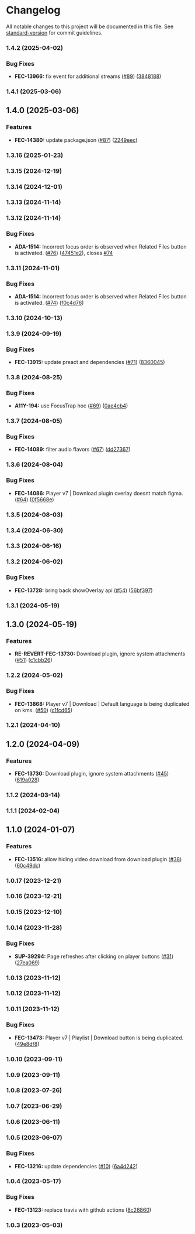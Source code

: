 # Changelog

All notable changes to this project will be documented in this file. See [standard-version](https://github.com/conventional-changelog/standard-version) for commit guidelines.

### 1.4.2 (2025-04-02)


### Bug Fixes

* **FEC-13966:** fix event for additional streams ([#89](https://github.com/kaltura/playkit-js-downloads/issues/89)) ([3848188](https://github.com/kaltura/playkit-js-downloads/commit/38481883d11aacd9d929d46a4614039e1adb9157))

### 1.4.1 (2025-03-06)

## 1.4.0 (2025-03-06)


### Features

* **FEC-14380:** update package.json ([#87](https://github.com/kaltura/playkit-js-downloads/issues/87)) ([2249eec](https://github.com/kaltura/playkit-js-downloads/commit/2249eec268f8fbb451d66bb9822326bc8c97e395))

### 1.3.16 (2025-01-23)

### 1.3.15 (2024-12-19)

### 1.3.14 (2024-12-01)

### 1.3.13 (2024-11-14)

### 1.3.12 (2024-11-14)


### Bug Fixes

* **ADA-1514:** Incorrect focus order is observed when Related Files button is activated. ([#76](https://github.com/kaltura/playkit-js-downloads/issues/76)) ([47451e2](https://github.com/kaltura/playkit-js-downloads/commit/47451e22b17206ec9d1350dd17d123801b26f865)), closes [#74](https://github.com/kaltura/playkit-js-downloads/issues/74)

### 1.3.11 (2024-11-01)


### Bug Fixes

* **ADA-1514:** Incorrect focus order is observed when Related Files button is activated. ([#74](https://github.com/kaltura/playkit-js-downloads/issues/74)) ([f0c4d76](https://github.com/kaltura/playkit-js-downloads/commit/f0c4d765d3602fbc9ae5a911562aa3698e6fa947))

### 1.3.10 (2024-10-13)

### 1.3.9 (2024-09-19)


### Bug Fixes

* **FEC-13915:** update preact and dependencies ([#71](https://github.com/kaltura/playkit-js-downloads/issues/71)) ([8360045](https://github.com/kaltura/playkit-js-downloads/commit/83600453ec096469237e1663db28da454a5b1ee9))

### 1.3.8 (2024-08-25)


### Bug Fixes

* **A11Y-194:** use FocusTrap hoc ([#69](https://github.com/kaltura/playkit-js-downloads/issues/69)) ([0ae4cb4](https://github.com/kaltura/playkit-js-downloads/commit/0ae4cb4743c0161b04abb641847221277ec91685))

### 1.3.7 (2024-08-05)


### Bug Fixes

* **FEC-14089:** filter audio flavors ([#67](https://github.com/kaltura/playkit-js-downloads/issues/67)) ([dd27367](https://github.com/kaltura/playkit-js-downloads/commit/dd27367e935fd715aea4e6d921de73bc3646f380))

### 1.3.6 (2024-08-04)


### Bug Fixes

* **FEC-14086:** Player v7 | Download plugin overlay doesnt match figma. ([#64](https://github.com/kaltura/playkit-js-downloads/issues/64)) ([0f5668e](https://github.com/kaltura/playkit-js-downloads/commit/0f5668e4656508cb3c77e13b189bc39b12d947e1))

### 1.3.5 (2024-08-03)

### 1.3.4 (2024-06-30)

### 1.3.3 (2024-06-16)

### 1.3.2 (2024-06-02)


### Bug Fixes

* **FEC-13728:** bring back showOverlay api ([#54](https://github.com/kaltura/playkit-js-downloads/issues/54)) ([56bf397](https://github.com/kaltura/playkit-js-downloads/commit/56bf39774a3b88bd13542b7a532568542b109ec5))

### 1.3.1 (2024-05-19)

## 1.3.0 (2024-05-19)


### Features

* **RE-REVERT-FEC-13730:** Download plugin, ignore system attachments ([#51](https://github.com/kaltura/playkit-js-downloads/issues/51)) ([c1cbb26](https://github.com/kaltura/playkit-js-downloads/commit/c1cbb26e4e80e32a7aea3702c75115a6f9944ac5))

### 1.2.2 (2024-05-02)


### Bug Fixes

* **FEC-13868:** Player v7 | Download | Default language is being duplicated on kms. ([#50](https://github.com/kaltura/playkit-js-downloads/issues/50)) ([c1fcd65](https://github.com/kaltura/playkit-js-downloads/commit/c1fcd65f7e0fd38b85b134f897e72efc7c7c9b70))

### 1.2.1 (2024-04-10)

## 1.2.0 (2024-04-09)


### Features

* **FEC-13730:** Download plugin, ignore system attachments ([#45](https://github.com/kaltura/playkit-js-downloads/issues/45)) ([619a028](https://github.com/kaltura/playkit-js-downloads/commit/619a028e6cdd04a9b877c225bae100601e0b023b))

### 1.1.2 (2024-03-14)

### 1.1.1 (2024-02-04)

## 1.1.0 (2024-01-07)


### Features

* **FEC-13516:** allow hiding video download from download plugin ([#38](https://github.com/kaltura/playkit-js-downloads/issues/38)) ([60c49dc](https://github.com/kaltura/playkit-js-downloads/commit/60c49dc10e81182aa855e5c66d22295a879ae12b))

### 1.0.17 (2023-12-21)

### 1.0.16 (2023-12-21)

### 1.0.15 (2023-12-10)

### 1.0.14 (2023-11-28)


### Bug Fixes

* **SUP-39294:** Page refreshes after clicking on player buttons ([#31](https://github.com/kaltura/playkit-js-downloads/issues/31)) ([27ea069](https://github.com/kaltura/playkit-js-downloads/commit/27ea0698826ac32d4e9391836ce6bd3967e76e49))

### 1.0.13 (2023-11-12)

### 1.0.12 (2023-11-12)

### 1.0.11 (2023-11-12)


### Bug Fixes

* **FEC-13473:** Player v7 | Playlist | Download button is being duplicated. ([49e8df8](https://github.com/kaltura/playkit-js-downloads/commit/49e8df8bcb0b7ec02a3f72af47b5b3f665888c9d))

### 1.0.10 (2023-09-11)

### 1.0.9 (2023-09-11)

### 1.0.8 (2023-07-26)

### 1.0.7 (2023-06-29)

### 1.0.6 (2023-06-11)

### 1.0.5 (2023-06-07)


### Bug Fixes

* **FEC-13216:** update dependencies ([#10](https://github.com/kaltura/playkit-js-downloads/issues/10)) ([6a4d242](https://github.com/kaltura/playkit-js-downloads/commit/6a4d242f14b746d7dfe1dd4e2898b411c808d7c4))

### 1.0.4 (2023-05-17)


### Bug Fixes

* **FEC-13123:** replace travis with github actions ([8c26860](https://github.com/kaltura/playkit-js-downloads/commit/8c26860bf6f21c5eff926448f844fa63f1c55c5a))

### 1.0.3 (2023-05-03)
